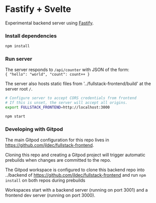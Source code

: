 # Fastify + Svelte

Experimental backend server using [Fastify](https://www.fastify.io/).

### Install dependencies

```sh
npm install
```

### Run server
The server responds to `/api/counter` with JSON of the form:  
`{ "hello": "world", "count": count++ }`

The server also hosts static files from '../fullstack-frontend/build' at the server root `/`.

```sh
# Configure server to accept CORS credentials from frontend
# If this is unset, the server will accept all origins.
export FULLSTACK_FRONTEND=http://localhost:3000

npm start
```

### Developing with Gitpod
The main Gitpod configuration for this repo lives in https://github.com/jldec/fullstack-frontend.

Cloning this repo and creating a Gitpod project will trigger automatic prebuilds
when changes are committed to the repo.

The Gitpod workspace is configured to clone this backend repo into ../backend
of https://github.com/jldec/fullstack-frontend and run `npm install` on
both repos during prebuilds

Workspaces start with a backend server (running on port 3001) 
and a frontend dev server (running on port 3000).